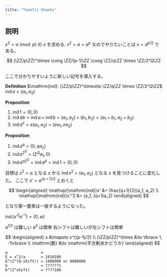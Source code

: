 ```yaml
---
title: "Tonelli Shanks"
---
```

$$
\newcommand{\ZZ}{\mathbb{Z}}
\newcommand{\ind}{\mathop{\mathrm{ind}}}
$$

## 説明
$x^2 = a \pmod p$ の $x$ を求める.
$x^2 = a = a^p$ なのでやりたいことは $x = a^{p/2}$ である。

$$
(\ZZ/p\ZZ)^\times \cong \ZZ/(p-1)\ZZ \cong \ZZ/q\ZZ \times \ZZ/2^Q\ZZ
$$

ここで分かりやすいように新しい記号を導入する。

**Definition**
$\mathrm{ind}: (\ZZ/p\ZZ)^\times\to \ZZ/q\ZZ \times \ZZ/2^Q\ZZ$
$\mathop{\mathrm{ind}}a = (a_1, a_2)$

**Proposition**
1. $\mathop{\mathrm{ind}}1 = (0,0)$
2. $\mathop{\mathrm{ind}}ab = \mathop{\mathrm{ind}}a + \mathop{\mathrm{ind}}b = (a_1, a_2) + (b_1, b_2) = (a_1 + b_1, a_2 + b_2)$
3. $\mathop{\mathrm{ind}}a^e = e(a_1,a_2) = (ea_1, ea_2)$

**Proposition**
1. $\mathop{\mathrm{ind}}a^{q} = (0, qa_2)$
2. $\mathop{\mathrm{ind}}a^{2^Q} = (2^Qa_1, 0)$
3. $\mathop{\mathrm{ind}}a^{q2^Q} = \mathop{\mathrm{ind}}a^{p} = \mathop{\mathrm{ind}}1 = (0, 0)$

目標は $x^2 = a$ となる $x$ から $\mathop{\mathrm{ind}}x^2 = (a_1, a_2)$ となる $x$ を見つけることに変化した。
ここで $x' = a^{(q+1)/2}$ とおくと

$$
\begin{aligned}
\mathop{\mathrm{ind}}x' &= \frac{q+1}{2}(a_1, a_2) \\
\mathop{\mathrm{ind}}x'^2 &= (a_1, (q+1)a_2)
\end{aligned}
$$

となり第一要素は一致するようになった。

$\mathop{\mathrm{ind}}(x'^2a^{-1}) = (0, w)$

$a^{1/2}$ は難しい $a^2$ は簡単
右シフトは難しいが左シフトは簡単

$$
\begin{aligned}
x &\mapsto x^{(p-1)/2} \\
(\ZZ/p\ZZ)^\times &\to \lbrace 1, -1\rbrace \\
\mathrm{数} &\to \mathrm{平方剰余かどうか}
\end{aligned}
$$

```
a               = 
E = x^2/a       = 1010100
E^(2^(Q-shift)) = 1000000 or 0000000
b               = ??????1
b^(2^shift)     = ????100
```

